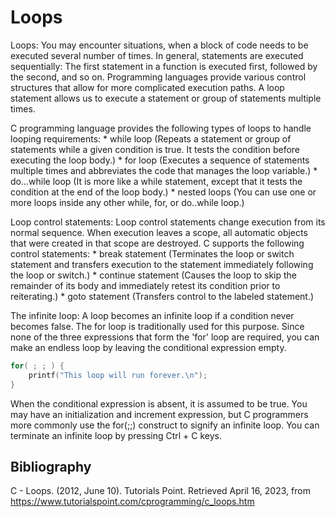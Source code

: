 # Loops

Loops: You may encounter situations, when a block of code needs to be executed several number of times. In general, statements are executed sequentially: The first statement in a function is executed first, followed by the second, and so on. Programming languages provide various control structures that allow for more complicated execution paths. A loop statement allows us to execute a statement or group of statements multiple times. 

C programming language provides the following types of loops to handle looping requirements:
    * while loop (Repeats a statement or group of statements while a given condition is true. It tests the condition before executing the loop body.)
    * for loop (Executes a sequence of statements multiple times and abbreviates the code that manages the loop variable.)
    * do...while loop (It is more like a while statement, except that it tests the condition at the end of the loop body.)
    * nested loops (You can use one or more loops inside any other while, for, or do..while loop.)

Loop control statements: Loop control statements change execution from its normal sequence. When execution leaves a scope, all automatic objects that were created in that scope are destroyed. C supports the following control statements:
    * break statement (Terminates the loop or switch statement and transfers execution to the statement immediately following the loop or switch.)
    * continue statement (Causes the loop to skip the remainder of its body and immediately retest its condition prior to reiterating.)
    * goto statement (Transfers control to the labeled statement.)

The infinite loop: A loop becomes an infinite loop if a condition never becomes false. The for loop is traditionally used for this purpose. Since none of the three expressions that form the 'for' loop are required, you can make an endless loop by leaving the conditional expression empty.

```c
for( ; ; ) {
    printf("This loop will run forever.\n");
}
```

When the conditional expression is absent, it is assumed to be true. You may have an initialization and increment expression, but C programmers more commonly use the for(;;) construct to signify an infinite loop. You can terminate an infinite loop by pressing Ctrl + C keys. 

## Bibliography

C - Loops. (2012, June 10). Tutorials Point. Retrieved April 16, 2023, from https://www.tutorialspoint.com/cprogramming/c_loops.htm